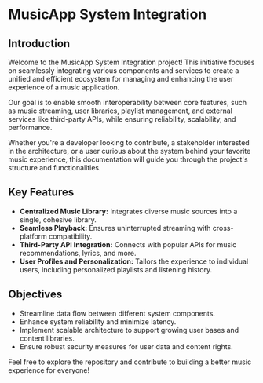 # MusicApp System Integration  

## Introduction  
Welcome to the MusicApp System Integration project! This initiative focuses on seamlessly integrating various components and services to create a unified and efficient ecosystem for managing and enhancing the user experience of a music application.  

Our goal is to enable smooth interoperability between core features, such as music streaming, user libraries, playlist management, and external services like third-party APIs, while ensuring reliability, scalability, and performance.  

Whether you're a developer looking to contribute, a stakeholder interested in the architecture, or a user curious about the system behind your favorite music experience, this documentation will guide you through the project's structure and functionalities.  

## Key Features  
- **Centralized Music Library:** Integrates diverse music sources into a single, cohesive library.  
- **Seamless Playback:** Ensures uninterrupted streaming with cross-platform compatibility.  
- **Third-Party API Integration:** Connects with popular APIs for music recommendations, lyrics, and more.  
- **User Profiles and Personalization:** Tailors the experience to individual users, including personalized playlists and listening history.  

## Objectives  
- Streamline data flow between different system components.  
- Enhance system reliability and minimize latency.  
- Implement scalable architecture to support growing user bases and content libraries.  
- Ensure robust security measures for user data and content rights.  

Feel free to explore the repository and contribute to building a better music experience for everyone!  
